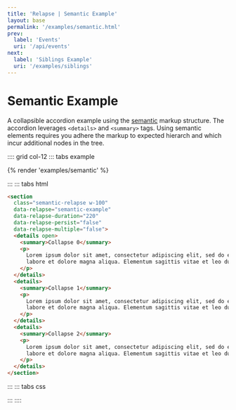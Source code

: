 ```yaml
---
title: 'Relapse | Semantic Example'
layout: base
permalink: '/examples/semantic.html'
prev:
  label: 'Events'
  uri: '/api/events'
next:
  label: 'Siblings Example'
  uri: '/examples/siblings'
---
```


# Semantic Example

A collapsible accordion example using the [semantic](https://en.wikipedia.org/wiki/Semantic_HTML) markup structure. The accordion leverages `<details>` and `<summary>` tags. Using semantic elements requires you adhere the markup to expected hierarch and which incur additional nodes in the tree.

:::: grid col-12
::: tabs example

{% render 'examples/semantic' %}

:::
::: tabs html

<!-- prettier-ignore-->
```html
<section
  class="semantic-relapse w-100"
  data-relapse="semantic-example"
  data-relapse-duration="220"
  data-relapse-persist="false"
  data-relapse-multiple="false">
  <details open>
    <summary>Collapse 0</summary>
    <p>
      Lorem ipsum dolor sit amet, consectetur adipiscing elit, sed do eiusmod tempor incididunt ut
      labore et dolore magna aliqua. Elementum sagittis vitae et leo duis ut.
    </p>
  </details>
  <details>
    <summary>Collapse 1</summary>
    <p>
      Lorem ipsum dolor sit amet, consectetur adipiscing elit, sed do eiusmod tempor incididunt ut
      labore et dolore magna aliqua. Elementum sagittis vitae et leo duis ut.
    </p>
  </details>
  <details>
    <summary>Collapse 2</summary>
    <p>
      Lorem ipsum dolor sit amet, consectetur adipiscing elit, sed do eiusmod tempor incididunt ut
      labore et dolore magna aliqua. Elementum sagittis vitae et leo duis ut.
    </p>
  </details>
</section>
```

:::
::: tabs css

<!-- ```css
.semantic {
  position: relative;
  display: block;
  border: 0.01rem solid gray;
  background-color: #16181c;
}
.semantic details:first-of-type > summary {
  border-top: none;
}
.semantic details:last-of-type > summary {
  border-bottom: none;
}
.semantic details > summary.initial,
.semantic details > summary.opened,
.semantic details[open] > summary {
  background-color: #16181c;
}
.semantic details > summary {
  list-style-type: none;
  width: 100%;
  padding: 10px;
  background-color: transparent;
  background-repeat: no-repeat;
  background-position: right 10px center;
  background-size: 15px;
  border-bottom: 0.01rem solid gray;
  cursor: pointer;
  user-select: none;
}
.semantic details > summary + * {
  background-color: #0f1215;
  padding: 20px;
  margin: 0 !important;
}
.semantic details > summary.focused {
  outline: none;
}
.semantic details > summary:hover {
  background-color: #222c38;
}
.semantic details > summary::before {
  content: '';
}
.semantic details > summary::-webkit-details-marker {
  display: none;
}
``` -->

:::
::::
